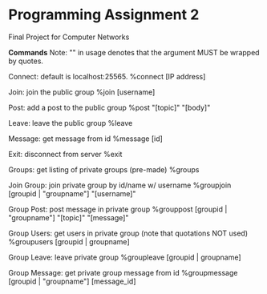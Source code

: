 # Programming Assignment 2
Final Project for Computer Networks

**Commands**
Note: "" in usage denotes that the argument MUST be wrapped by quotes.

Connect: default is localhost:25565.
%connect [IP address]

Join: join the public group 
%join [username]

Post: add a post to the public group
%post "[topic]" "[body]"

Leave: leave the public group
%leave

Message: get message from id
%message [id]

Exit: disconnect from server
%exit

Groups: get listing of private groups (pre-made)
%groups

Join Group: join private group by id/name w/ username
%groupjoin [groupid | "groupname"] "[username]"

Group Post: post message in private group
%grouppost [groupid | "groupname"] "[topic]" "[message]"

Group Users: get users in private group (note that quotations NOT used)
%groupusers [groupid | groupname]

Group Leave: leave private group
%groupleave [groupid | groupname]

Group Message: get private group message from id
%groupmessage [groupid | "groupname"] [message_id]
